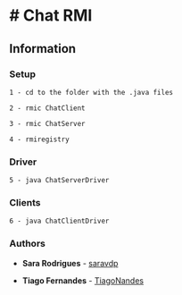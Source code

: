 # # Chat RMI

## Information




### Setup
```
1 - cd to the folder with the .java files
```
```
2 - rmic ChatClient
```
```
3 - rmic ChatServer
```
```
4 - rmiregistry
```

### Driver 
```
5 - java ChatServerDriver
```

### Clients
```
6 - java ChatClientDriver 
```


### Authors

* **Sara Rodrigues** - [saravdp](https://github.com/saravdp)

* **Tiago Fernandes** - [TiagoNandes](https://github.com/TiagoNandes)
